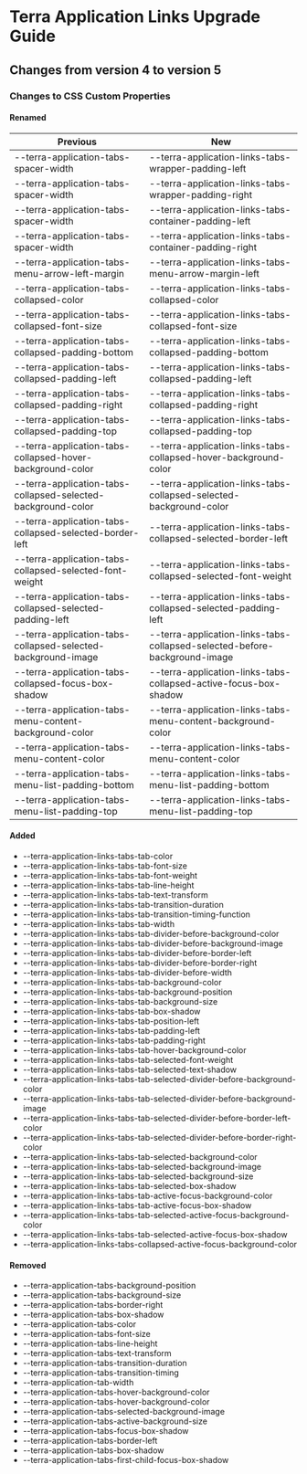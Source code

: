 # Terra Application Links Upgrade Guide
## Changes from version 4 to version 5
### Changes to CSS Custom Properties

#### Renamed
| Previous | New |
|-|-|
| --terra-application-tabs-spacer-width | --terra-application-links-tabs-wrapper-padding-left |
| --terra-application-tabs-spacer-width | --terra-application-links-tabs-wrapper-padding-right |
| --terra-application-tabs-spacer-width | --terra-application-links-tabs-container-padding-left |
| --terra-application-tabs-spacer-width | --terra-application-links-tabs-container-padding-right |
| --terra-application-tabs-menu-arrow-left-margin | --terra-application-links-tabs-menu-arrow-margin-left |
| --terra-application-tabs-collapsed-color | --terra-application-links-tabs-collapsed-color |
| --terra-application-tabs-collapsed-font-size | --terra-application-links-tabs-collapsed-font-size |
| --terra-application-tabs-collapsed-padding-bottom | --terra-application-links-tabs-collapsed-padding-bottom |
| --terra-application-tabs-collapsed-padding-left | --terra-application-links-tabs-collapsed-padding-left |
| --terra-application-tabs-collapsed-padding-right | --terra-application-links-tabs-collapsed-padding-right |
| --terra-application-tabs-collapsed-padding-top | --terra-application-links-tabs-collapsed-padding-top |
| --terra-application-tabs-collapsed-hover-background-color | --terra-application-links-tabs-collapsed-hover-background-color |
| --terra-application-tabs-collapsed-selected-background-color | --terra-application-links-tabs-collapsed-selected-background-color |
| --terra-application-tabs-collapsed-selected-border-left | --terra-application-links-tabs-collapsed-selected-border-left |
| --terra-application-tabs-collapsed-selected-font-weight | --terra-application-links-tabs-collapsed-selected-font-weight |
| --terra-application-tabs-collapsed-selected-padding-left | --terra-application-links-tabs-collapsed-selected-padding-left |
| --terra-application-tabs-collapsed-selected-background-image | --terra-application-links-tabs-collapsed-selected-before-background-image |
| --terra-application-tabs-collapsed-focus-box-shadow | --terra-application-links-tabs-collapsed-active-focus-box-shadow |
| --terra-application-tabs-menu-content-background-color | --terra-application-links-tabs-menu-content-background-color |
| --terra-application-tabs-menu-content-color | --terra-application-links-tabs-menu-content-color |
| --terra-application-tabs-menu-list-padding-bottom | --terra-application-links-tabs-menu-list-padding-bottom |
| --terra-application-tabs-menu-list-padding-top | --terra-application-links-tabs-menu-list-padding-top |

#### Added
* --terra-application-links-tabs-tab-color
* --terra-application-links-tabs-tab-font-size
* --terra-application-links-tabs-tab-font-weight
* --terra-application-links-tabs-tab-line-height
* --terra-application-links-tabs-tab-text-transform
* --terra-application-links-tabs-tab-transition-duration
* --terra-application-links-tabs-tab-transition-timing-function
* --terra-application-links-tabs-tab-width
* --terra-application-links-tabs-tab-divider-before-background-color
* --terra-application-links-tabs-tab-divider-before-background-image
* --terra-application-links-tabs-tab-divider-before-border-left
* --terra-application-links-tabs-tab-divider-before-border-right
* --terra-application-links-tabs-tab-divider-before-width
* --terra-application-links-tabs-tab-background-color
* --terra-application-links-tabs-tab-background-position
* --terra-application-links-tabs-tab-background-size
* --terra-application-links-tabs-tab-box-shadow
* --terra-application-links-tabs-tab-position-left
* --terra-application-links-tabs-tab-padding-left
* --terra-application-links-tabs-tab-padding-right
* --terra-application-links-tabs-tab-hover-background-color
* --terra-application-links-tabs-tab-selected-font-weight
* --terra-application-links-tabs-tab-selected-text-shadow
* --terra-application-links-tabs-tab-selected-divider-before-background-color
* --terra-application-links-tabs-tab-selected-divider-before-background-image
* --terra-application-links-tabs-tab-selected-divider-before-border-left-color
* --terra-application-links-tabs-tab-selected-divider-before-border-right-color
* --terra-application-links-tabs-tab-selected-background-color
* --terra-application-links-tabs-tab-selected-background-image
* --terra-application-links-tabs-tab-selected-background-size
* --terra-application-links-tabs-tab-selected-box-shadow
* --terra-application-links-tabs-tab-active-focus-background-color
* --terra-application-links-tabs-tab-active-focus-box-shadow
* --terra-application-links-tabs-tab-selected-active-focus-background-color
* --terra-application-links-tabs-tab-selected-active-focus-box-shadow
* --terra-application-links-tabs-collapsed-active-focus-background-color

#### Removed
* --terra-application-tabs-background-position
* --terra-application-tabs-background-size
* --terra-application-tabs-border-right
* --terra-application-tabs-box-shadow
* --terra-application-tabs-color
* --terra-application-tabs-font-size
* --terra-application-tabs-line-height
* --terra-application-tabs-text-transform
* --terra-application-tabs-transition-duration
* --terra-application-tabs-transition-timing
* --terra-application-tab-width
* --terra-application-tabs-hover-background-color
* --terra-application-tabs-hover-background-color
* --terra-application-tabs-selected-background-image
* --terra-application-tabs-active-background-size
* --terra-application-tabs-focus-box-shadow
* --terra-application-tabs-border-left
* --terra-application-tabs-box-shadow
* --terra-application-tabs-first-child-focus-box-shadow
